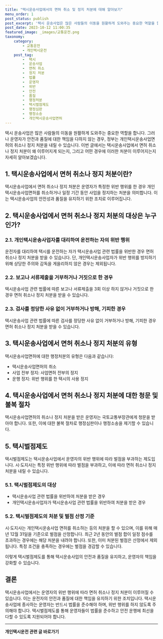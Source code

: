 ```yaml
---
title: "택시운송사업에서의 면허 취소 및 정지 처분에 대해 알아보기"
menu_order: 1
post_status: publish
post_excerpt: '택시 운송사업은 많은 사람들의 이동을 원활하게 도와주는 중요한 역할을 합니다. 그러나 운영자가 안전과 품질에 대한 책임을 다하지 않는 경우, 정부는 개인택시운송사업면허의 취소나 정지 처분을 내릴 수 있습니다. 이번 글에서는 택시운송사업에서 면허 취소나 정지 처분이 왜 이루어지게 되는지, 그리고 어떤 경우에 이러한 처분이 이루어지는지 자세히 알아보겠습니다.'
post_date: 2023-10-12 11:00:35
featured_image: _images/교통운전.png
taxonomy:
    category:
        - 교통운전
        - 개인택시운전
    post_tag:
        -  택시
        -  운송사업
        -  면허 취소
        -  정지 처분
        -  법률
        -  운영자
        -  위반
        -  안전
        -  품질
        -  행정처분
        -  택시벌점제도
        -  행정심판
        -  행정소송
        -  개인택시운송사업면허
---
```



택시 운송사업은 많은 사람들의 이동을 원활하게 도와주는 중요한 역할을 합니다. 그러나 운영자가 안전과 품질에 대한 책임을 다하지 않는 경우, 정부는 개인택시운송사업면허의 취소나 정지 처분을 내릴 수 있습니다. 이번 글에서는 택시운송사업에서 면허 취소나 정지 처분이 왜 이루어지게 되는지, 그리고 어떤 경우에 이러한 처분이 이루어지는지 자세히 알아보겠습니다.

## 1. 택시운송사업에서 면허 취소나 정지 처분이란?

택시운송사업에서 면허 취소나 정지 처분은 운영자가 특정한 위반 행위를 한 경우 개인택시운송사업면허를 취소하거나 일정 기간 동안 사업을 정지하는 처분을 의미합니다. 이는 택시운송사업의 안전성과 품질을 유지하기 위한 조치로 이루어집니다.

## 2. 택시운송사업에서 면허 취소나 정지 처분의 대상은 누구인가?

### 2.1. 개인택시운송사업자를 대리하여 운전하는 자의 위반 행위

운전자를 대리하여 택시를 운전하는 자가 택시운송사업 관련 법률을 위반한 경우 면허 취소나 정지 처분을 받을 수 있습니다. 단, 개인택시운송사업자가 위반 행위를 방지하기 위해 상당한 주의와 감독을 게을리하지 않은 경우는 제외됩니다.

### 2.2. 보고나 서류제출을 거부하거나 거짓으로 한 경우

택시운송사업 관련 법률에 따른 보고나 서류제출을 3회 이상 하지 않거나 거짓으로 한 경우 면허 취소나 정지 처분을 받을 수 있습니다.

### 2.3. 검사를 정당한 사유 없이 거부하거나 방해, 기피한 경우

택시운송사업 관련 법률에 따른 검사를 정당한 사유 없이 거부하거나 방해, 기피한 경우 면허 취소나 정지 처분을 받을 수 있습니다.

## 3. 택시운송사업에서 면허 취소나 정지 처분의 유형

택시운송사업면허에 대한 행정처분의 유형은 다음과 같습니다:

- 택시운송사업면허의 취소
- 사업 전부 정지: 사업면허 전부의 정지
- 운행 정지: 위반 행위를 한 택시의 사용 정지

## 4. 택시운송사업에서 면허 취소나 정지 처분에 대한 청문 및 불복 절차

택시운송사업면허의 취소나 정지 처분을 받은 운영자는 국토교통부장관에게 청문을 받아야 합니다. 또한, 이에 대한 불복 절차로 행정심판이나 행정소송을 제기할 수 있습니다.

## 5. 택시벌점제도

택시벌점제도는 택시운송사업에서 운영자의 위반 행위에 따라 벌점을 부과하는 제도입니다. 시·도지사는 특정 위반 행위에 따라 벌점을 부과하고, 이에 따라 면허 취소나 정지 처분을 내릴 수 있습니다.

### 5.1. 택시벌점제도의 대상

- 택시운송사업 관련 법률을 위반하여 처분을 받은 경우
- 개인택시운송사업자가 택시운송사업 관련 법률을 위반하여 처분을 받은 경우

### 5.2. 택시벌점제도의 처분 및 벌점 산정 기준

시·도지사는 개인택시운송사업 면허를 취소하는 등의 처분을 할 수 있으며, 이를 위해 매년 12월 31일을 기준으로 벌점을 산정합니다. 최근 2년 동안의 벌점 합이 일정 점수를 초과하는 경우에는 해당 처분을 내려야 합니다. 또한, 이미 처분된 벌점은 산정에서 제외됩니다. 특정 조건을 충족하는 경우에는 벌점을 경감할 수 있습니다.

이렇게 택시벌점제도를 통해 택시운송사업의 안전과 품질을 유지하고, 운영자의 책임을 강화할 수 있습니다.

## 결론

택시운송사업에서는 운영자의 위반 행위에 따라 면허 취소나 정지 처분이 이루어질 수 있습니다. 이는 운전자의 안전과 품질에 대한 책임을 유지하기 위한 조치입니다. 택시운송사업에 종사하는 운영자는 반드시 법률을 준수해야 하며, 위반 행위를 하지 않도록 주의해야 합니다. 택시벌점제도를 통해 운영자들이 법률을 준수하고 안전 운행에 최선을 다할 수 있도록 지원되어야 합니다.

<!-- wp:separator -->
<hr class="wp-block-separator has-alpha-channel-opacity"/>
<!-- /wp:separator -->

<!-- wp:group {"backgroundColor":"base","layout":{"type":"constrained"}} -->
<div class="wp-block-group has-base-background-color has-background"><!-- wp:paragraph {"align":"center","fontSize":"medium"} -->
<p class="has-text-align-center has-large-font-size"><strong>개인택시운전 관련 글 바로가기</strong></p>
<!-- /wp:paragraph -->


<!-- wp:latest-posts
{"categories":[{"id":1441,"count":19,"description":"","link":"https://uknowlaw.com/category/%ea%b0%9c%ec%9d%b8%ed%83%9d%ec%8b%9c%ec%9a%b4%ec%a0%84/","name":"개인택시운전","slug":"개인택시운전","taxonomy":"category","parent":0,"meta":[],"_links":{"self":[{"href":"https://uknowlaw.com/wp-json/wp/v2/categories/1441"}],"collection":[{"href":"https://uknowlaw.com/wp-json/wp/v2/categories"}],"about":[{"href":"https://uknowlaw.com/wp-json/wp/v2/taxonomies/category"}],"wp:post_type":[{"href":"https://uknowlaw.com/wp-json/wp/v2/posts?categories=1441"}],"curies":[{"name":"wp","href":"https://api.w.org/{rel}","templated":true}]}}],"postsToShow":100,"excerptLength":28,"postLayout":"grid","columns":2,"featuredImageAlign":"left","featuredImageSizeSlug":"large","fontSize":"medium"} /--></div>
<!-- /wp:group -->